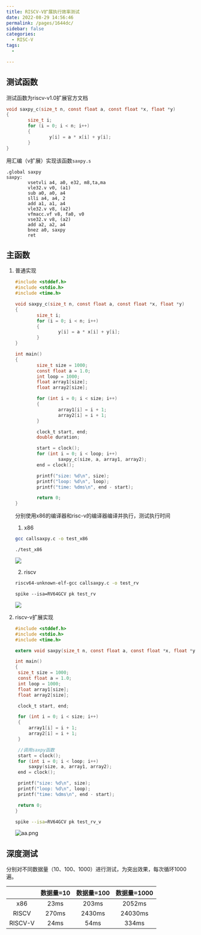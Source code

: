 ```yaml
---
title: RISCV-V扩展执行效率测试
date: 2022-08-29 14:56:46
permalink: /pages/1644dc/
sidebar: false
categories:
  - RISC-V
tags:
  - 

---
```


## 测试函数

测试函数为riscv-v1.0扩展官方文档

```c
void saxpy_c(size_t n, const float a, const float *x, float *y)
{
        size_t i;
        for (i = 0; i < n; i++)
        {
                y[i] = a * x[i] + y[i];
        }
}
```

用汇编（v扩展）实现该函数`saxpy.s`

```asm-riscv-v
.global saxpy
saxpy:
        vsetvli a4, a0, e32, m8,ta,ma
        vle32.v v0, (a1)
        sub a0, a0, a4
        slli a4, a4, 2
        add a1, a1, a4
        vle32.v v8, (a2)
        vfmacc.vf v8, fa0, v0
        vse32.v v8, (a2)
        add a2, a2, a4
        bnez a0, saxpy
        ret
```

## 主函数

1. 普通实现

   ```c
   #include <stddef.h>
   #include <stdio.h>
   #include <time.h>
   
   void saxpy_c(size_t n, const float a, const float *x, float *y)
   {
           size_t i;
           for (i = 0; i < n; i++)
           {
                   y[i] = a * x[i] + y[i];
           }
   }
   
   int main()
   {
           size_t size = 1000;
           const float a = 1.0;
           int loop = 1000;
           float array1[size];
           float array2[size];
   
           for (int i = 0; i < size; i++)
           {
                   array1[i] = i + 1;
                   array2[i] = i + 1;
           }
   
           clock_t start, end;
           double duration;
   
           start = clock();
           for (int i = 0; i < loop; i++)
                   saxpy_c(size, a, array1, array2);
           end = clock();
   
           printf("size: %d\n", size);
           printf("loop: %d\n", loop);
           printf("time: %dms\n", end - start);
   
           return 0;
   }
   ```

   分别使用x86的编译器和risc-v的编译器编译并执行，测试执行时间

   1. x86

   ```bash
   gcc callsaxpy.c -o test_x86
   ```

   ```
   ./test_x86
   ```

   ![](https://s2.loli.net/2022/08/29/nBAy2euZRQqvt38.png)

   2. riscv

   ```bash
   riscv64-unknown-elf-gcc callsaxpy.c -o test_rv
   ```

   ```
   spike --isa=RV64GCV pk test_rv
   ```

   

   ![](https://s2.loli.net/2022/08/29/tBqQsLhgHPE5IZO.png)

2. riscv-v扩展实现

   ```c
   #include <stddef.h>
   #include <stdio.h>
   #include <time.h>
   
   extern void saxpy(size_t n, const float a, const float *x, float *y);
   
   int main()
   {
   	size_t size = 1000;
   	const float a = 1.0;
   	int loop = 1000;
   	float array1[size];
   	float array2[size];
   
   	clock_t start, end;
   
   	for (int i = 0; i < size; i++)
   	{
   		array1[i] = i + 1;
   		array2[i] = i + 1;
   	}
   
   	//调用saxpy函数
   	start = clock();
   	for (int i = 0; i < loop; i++)
   		saxpy(size, a, array1, array2);
   	end = clock();
   
   	printf("size: %d\n", size);
   	printf("loop: %d\n", loop);
   	printf("time: %dms\n", end - start);
   
   	return 0;
   }
   ```

   ```bash
   spike --isa=RV64GCV pk test_rv_v
   ```

   ![aa.png](https://s2.loli.net/2022/08/29/n8hKHEsALpf42vB.png)



## 深度测试

分别对不同数据量（10、100、1000）进行测试，为突出效果，每次循环1000遍。

|         | 数据量=10 | 数据量=100 | 数据量=1000 |
| :-----: | :-------: | :--------: | :---------: |
|   x86   |   23ms    |   203ms    |   2052ms    |
|  RISCV  |   270ms   |   2430ms   |   24030ms   |
| RISCV-V |   24ms    |    54ms    |    334ms    |

